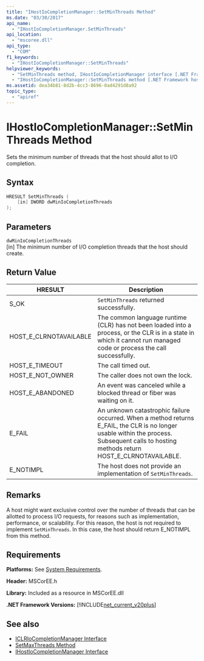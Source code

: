 ```yaml
---
title: "IHostIoCompletionManager::SetMinThreads Method"
ms.date: "03/30/2017"
api_name: 
  - "IHostIoCompletionManager.SetMinThreads"
api_location: 
  - "mscoree.dll"
api_type: 
  - "COM"
f1_keywords: 
  - "IHostIoCompletionManager::SetMinThreads"
helpviewer_keywords: 
  - "SetMinThreads method, IHostIoCompletionManager interface [.NET Framework hosting]"
  - "IHostIoCompletionManager::SetMinThreads method [.NET Framework hosting]"
ms.assetid: dea34b81-8d2b-4cc3-8696-0ad4291d8a92
topic_type: 
  - "apiref"
---
```

# IHostIoCompletionManager::SetMinThreads Method
Sets the minimum number of threads that the host should allot to I/O completion.  
  
## Syntax  
  
```cpp  
HRESULT SetMinThreads (  
    [in] DWORD dwMinIoCompletionThreads  
);  
```  
  
## Parameters  
 `dwMinIoCompletionThreads`  
 [in] The minimum number of I/O completion threads that the host should create.  
  
## Return Value  
  
|HRESULT|Description|  
|-------------|-----------------|  
|S_OK|`SetMinThreads` returned successfully.|  
|HOST_E_CLRNOTAVAILABLE|The common language runtime (CLR) has not been loaded into a process, or the CLR is in a state in which it cannot run managed code or process the call successfully.|  
|HOST_E_TIMEOUT|The call timed out.|  
|HOST_E_NOT_OWNER|The caller does not own the lock.|  
|HOST_E_ABANDONED|An event was canceled while a blocked thread or fiber was waiting on it.|  
|E_FAIL|An unknown catastrophic failure occurred. When a method returns E_FAIL, the CLR is no longer usable within the process. Subsequent calls to hosting methods return HOST_E_CLRNOTAVAILABLE.|  
|E_NOTIMPL|The host does not provide an implementation of `SetMinThreads`.|  
  
## Remarks  
 A host might want exclusive control over the number of threads that can be allotted to process I/O requests, for reasons such as implementation, performance, or scalability. For this reason, the host is not required to implement `SetMinThreads`. In this case, the host should return E_NOTIMPL from this method.  
  
## Requirements  
 **Platforms:** See [System Requirements](../../../../docs/framework/get-started/system-requirements.md).  
  
 **Header:** MSCorEE.h  
  
 **Library:** Included as a resource in MSCorEE.dll  
  
 **.NET Framework Versions:** [!INCLUDE[net_current_v20plus](../../../../includes/net-current-v20plus-md.md)]  
  
## See also

- [ICLRIoCompletionManager Interface](../../../../docs/framework/unmanaged-api/hosting/iclriocompletionmanager-interface.md)
- [SetMaxThreads Method](../../../../docs/framework/unmanaged-api/hosting/ihostiocompletionmanager-setmaxthreads-method.md)
- [IHostIoCompletionManager Interface](../../../../docs/framework/unmanaged-api/hosting/ihostiocompletionmanager-interface.md)
